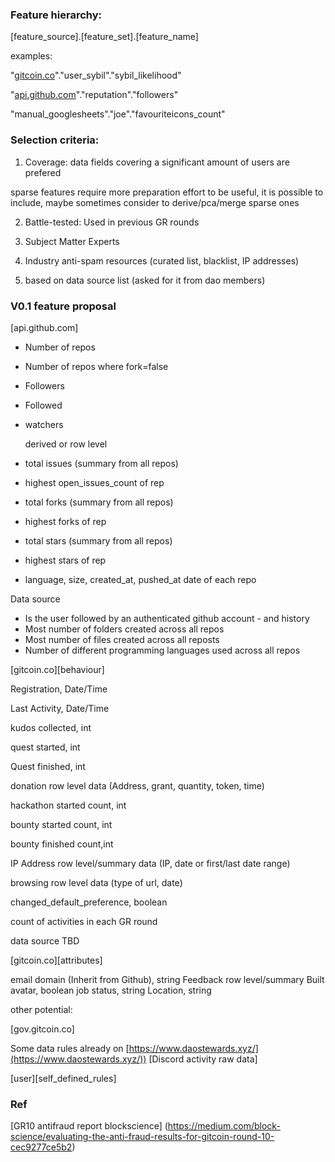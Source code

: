 ### Feature hierarchy:


[feature_source].[feature_set].[feature_name]

examples:

"[gitcoin.co](http://gitcoin.co/)"."user_sybil"."sybil_likelihood"

"[api.github.com](http://api.github.com/)"."reputation"."followers"

"manual_googlesheets"."joe"."favouriteicons_count"


### Selection criteria:


1. Coverage: data fields  covering a significant amount of users are prefered

sparse features require more preparation effort to be useful, it is possible to include, maybe sometimes consider to derive/pca/merge sparse ones

2. Battle-tested: Used in previous GR rounds

3. Subject Matter Experts

4. Industry anti-spam resources (curated list, blacklist, IP addresses)

5. based on data source list (asked for it from dao members)

### V0.1 feature proposal

[api.github.com]
- Number of repos
- Number of repos where fork=false
- Followers
- Followed
- watchers

   derived or row level
- total issues (summary from all repos)
- highest open_issues_count of rep
- total forks (summary from all repos)
- highest forks of rep
- total stars (summary from all repos)
- highest stars of rep
- language, size, created_at, pushed_at date of each repo


 Data source
-  Is the user followed by an authenticated github account - and history
- Most number of folders created across all repos
- Most number of files created across all reposts
- Number of different programming languages used across all repos

[gitcoin.co][behaviour]

Registration, Date/Time

Last Activity, Date/Time

kudos collected, int

quest started, int

Quest finished, int

donation row level data (Address, grant, quantity, token, time)

hackathon started count, int

bounty started count, int

bounty finished count,int

IP Address row level/summary data (IP, date or first/last date range)

browsing row level data (type of url, date)

changed_default_preference, boolean

count of activities in each GR round

 data source TBD

[gitcoin.co][attributes]

email domain (Inherit from Github), string
Feedback row level/summary
Built avatar, boolean
job status, string
Location, string


other potential:

[gov.gitcoin.co]

Some data rules already on  [https://www.daostewards.xyz/](https://www.daostewards.xyz/))
[Discord activity raw data]

[user][self_defined_rules]



### Ref
[GR10 antifraud report blockscience] (https://medium.com/block-science/evaluating-the-anti-fraud-results-for-gitcoin-round-10-cec9277ce5b2)
